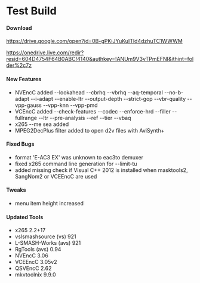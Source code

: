 # Test Build

#### Download

https://drive.google.com/open?id=0B-gPKiJYuKuITld4dzhuTC1WWWM

https://onedrive.live.com/redir?resid=604D4754F64B0ABC!4140&authkey=!ANUm9V3vTPmEFNI&ithint=folder%2c7z

#### New Features

- NVEncC added --lookahead --cbrhq --vbrhq --aq-temporal --no-b-adapt --i-adapt --enable-ltr --output-depth --strict-gop --vbr-quality --vpp-gauss --vpp-knn --vpp-pmd
- VCEncC added --check-features --codec --enforce-hrd --filler --fullrange --ltr --pre-analysis --ref --tier --vbaq
- x265 --me sea added
- MPEG2DecPlus filter added to open d2v files with AviSynth+

#### Fixed Bugs

- format 'E-AC3 EX' was unknown to eac3to demuxer
- fixed x265 command line generation for --limit-tu
- added missing check if Visual C++ 2012 is installed when masktools2, SangNom2 or VCEEncC are used

#### Tweaks

- menu item height increased

#### Updated Tools

- x265 2.2+17
- vslsmashsource (vs) 921
- L-SMASH-Works (avs) 921
- RgTools (avs) 0.94
- NVEncC 3.06
- VCEEncC 3.05v2
- QSVEncC 2.62
- mkvtoolnix 9.9.0